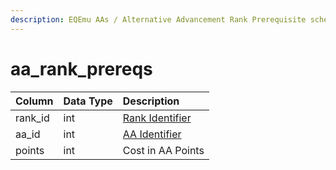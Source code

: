 ```yaml
---
description: EQEmu AAs / Alternative Advancement Rank Prerequisite schema information.
---
```


# aa\_rank\_prereqs

| Column | Data Type | Description |
| :--- | :--- | :--- |
| rank\_id | int | [Rank Identifier](aa_ranks.md) |
| aa\_id | int | [AA Identifier](aa_ability.md) |
| points | int | Cost in AA Points |

